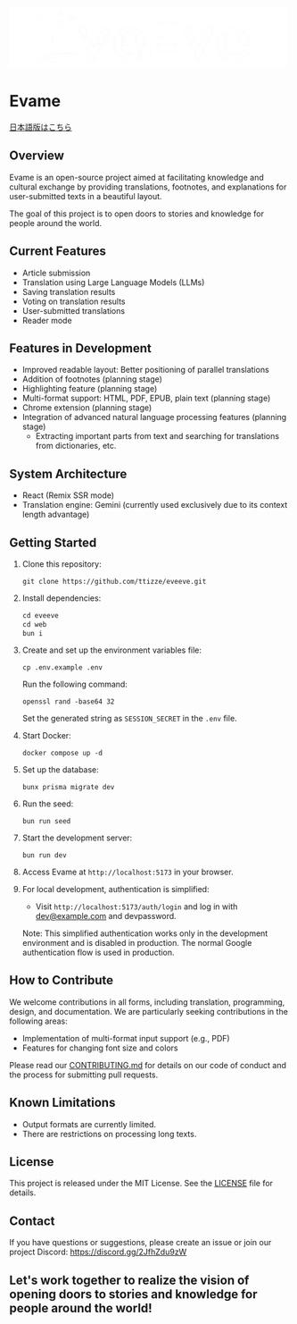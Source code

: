 ![Evame](./web/public/title-logo-dark.png)

# Evame

[日本語版はこちら](README.ja.md)

## Overview

Evame is an open-source project aimed at facilitating knowledge and cultural exchange by providing translations, footnotes, and explanations for user-submitted texts in a beautiful layout.

The goal of this project is to open doors to stories and knowledge for people around the world.

## Current Features

- Article submission
- Translation using Large Language Models (LLMs)
- Saving translation results
- Voting on translation results
- User-submitted translations
- Reader mode

## Features in Development

- Improved readable layout: Better positioning of parallel translations
- Addition of footnotes (planning stage)
- Highlighting feature (planning stage)
- Multi-format support: HTML, PDF, EPUB, plain text (planning stage)
- Chrome extension (planning stage)
- Integration of advanced natural language processing features (planning stage)
  - Extracting important parts from text and searching for translations from dictionaries, etc.

## System Architecture

- React (Remix SSR mode)
- Translation engine: Gemini (currently used exclusively due to its context length advantage)

## Getting Started

1. Clone this repository:
   ```
   git clone https://github.com/ttizze/eveeve.git
   ```

2. Install dependencies:
   ```
   cd eveeve
   cd web
   bun i
   ```

3. Create and set up the environment variables file:
   ```
   cp .env.example .env
   ```
   Run the following command:
   ```
   openssl rand -base64 32
   ```
   Set the generated string as `SESSION_SECRET` in the `.env` file.

4. Start Docker:
   ```
   docker compose up -d
   ```

5. Set up the database:
   ```
   bunx prisma migrate dev
   ```

6. Run the seed:
   ```
   bun run seed
   ```

7. Start the development server:
   ```
   bun run dev
   ```

8. Access Evame at `http://localhost:5173` in your browser.

9. For local development, authentication is simplified:
   - Visit `http://localhost:5173/auth/login` and log in with dev@example.com and devpassword.
   
   Note: This simplified authentication works only in the development environment and is disabled in production. The normal Google authentication flow is used in production.

## How to Contribute

We welcome contributions in all forms, including translation, programming, design, and documentation. We are particularly seeking contributions in the following areas:

- Implementation of multi-format input support (e.g., PDF)
- Features for changing font size and colors

Please read our [CONTRIBUTING.md](CONTRIBUTING.md) for details on our code of conduct and the process for submitting pull requests.

## Known Limitations

- Output formats are currently limited.
- There are restrictions on processing long texts.

## License

This project is released under the MIT License. See the [LICENSE](LICENSE) file for details.

## Contact

If you have questions or suggestions, please create an issue or join our project Discord:
https://discord.gg/2JfhZdu9zW

## Let's work together to realize the vision of opening doors to stories and knowledge for people around the world!